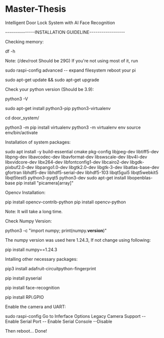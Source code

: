# Master-Thesis
Intelligent Door Lock System with AI Face Recognition

---------------INSTALLATION GUIDELINE------------------


Checking memory:

df -h

Note: (/dev/root Should be 29G)
If you're not using most of it, run

 sudo raspi-config
 advanced -- expand filesystem
 reboot your pi
 
sudo apt-get update && sudo apt-get upgrade

Check your python version (Should be 3.9):

python3 -V

sudo apt-get install python3-pip python3-virtualenv

cd door_system/

python3 -m pip install virtualenv
python3 -m virtualenv env
source env/bin/activate

Installation of system packages:

sudo apt install -y build-essential cmake pkg-config libjpeg-dev libtiff5-dev libpng-dev libavcodec-dev libavformat-dev libswscale-dev libv4l-dev libxvidcore-dev libx264-dev libfontconfig1-dev libcairo2-dev libgdk-pixbuf2.0-dev libpango1.0-dev libgtk2.0-dev libgtk-3-dev libatlas-base-dev gfortran libhdf5-dev libhdf5-serial-dev libhdf5-103 libqt5gui5 libqt5webkit5 libqt5test5 python3-pyqt5 python3-dev
sudo apt-get install libopenblas-base
pip install "picamera[array]"

Opencv Installation:

pip install opencv-contrib-python
pip install opencv-python

Note: It will take a long time.

Check Numpy Version:

python3 -c "import numpy; print(numpy.__version__)"

The numpy version was used here 1.24.3, If not change using following:

pip install numpy==1.24.3

Intalling other necessary packages:

pip3 install adafruit-circuitpython-fingerprint

pip install pyserial

pip install face-recognition

pip install RPi.GPIO


Enable the camera and UART:

 sudo raspi-config
 Go to Inferface Options
 Legacy Camera Support -- Enable 
 Serial Port -- Enable
 Serial Console --Disable

Then reboot... Done!
